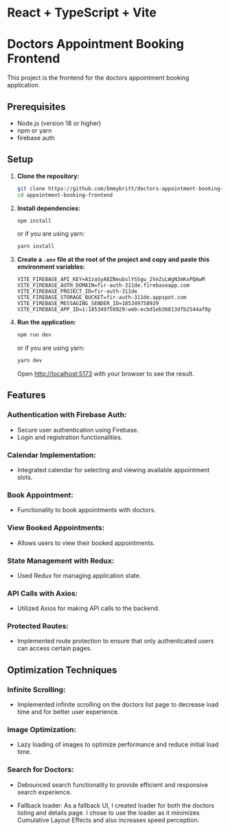 # React + TypeScript + Vite

# Doctors Appointment Booking Frontend

This project is the frontend for the doctors appointment booking application.

## Prerequisites

- Node.js (version 18 or higher)
- npm or yarn
- firebase auth

## Setup

1. **Clone the repository:**

   ```sh
   git clone https://github.com/Emmybritt/doctors-appointment-booking-frontend.git
   cd appointment-booking-frontend
   ```

2. **Install dependencies:**

   ```sh
   npm install
   ```

   or if you are using yarn:

   ```sh
   yarn install
   ```

3. **Create a `.env` file at the root of the project and copy and paste this environment variables:**

   ```plaintext
   VITE_FIREBASE_API_KEY=AIzaSyA8ZNeubslYSSgu_2VeZuLWgN3mKxPQAwM
   VITE_FIREBASE_AUTH_DOMAIN=fir-auth-311de.firebaseapp.com
   VITE_FIREBASE_PROJECT_ID=fir-auth-311de
   VITE_FIREBASE_STORAGE_BUCKET=fir-auth-311de.appspot.com
   VITE_FIREBASE_MESSAGING_SENDER_ID=185349758929
   VITE_FIREBASE_APP_ID=1:185349758929:web:ecbd1eb36813dfb2544af0p
   ```

4. **Run the application:**

   ```sh
   npm run dev
   ```

   or if you are using yarn:

   ```sh
   yarn dev
   ```

   Open [http://localhost:5173](http://localhost:5173) with your browser to see the result.


## Features

### Authentication with Firebase Auth:

- Secure user authentication using Firebase.
- Login and registration functionalities.

### Calendar Implementation:

- Integrated calendar for selecting and viewing available appointment slots.

### Book Appointment:

- Functionality to book appointments with doctors.

### View Booked Appointments:

- Allows users to view their booked appointments.

### State Management with Redux:

- Used Redux for managing application state.

### API Calls with Axios:

- Utilized Axios for making API calls to the backend.

### Protected Routes:

- Implemented route protection to ensure that only authenticated users can access certain pages.


## Optimization Techniques

### Infinite Scrolling:

- Implemented infinite scrolling on the doctors list page to decrease load time and for better user experience.

### Image Optimization:

- Lazy loading of images to optimize performance and reduce initial load time.

### Search for Doctors:

- Debounced search functionality to provide efficient and responsive search experience.

- Fallback loader: As a fallback UI, I created loader for both the doctors listing and details page. I chose to use the loader as it   minimizes Cumulative Layout Effects and also increases speed perception.
